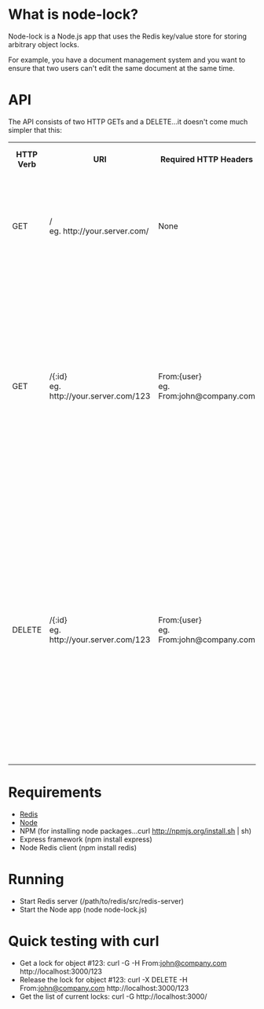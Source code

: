 What is node-lock?
==================
Node-lock is a Node.js app that uses the Redis key/value store for storing arbitrary object locks.

For example, you have a document management system and you want to ensure that two users can't edit the same document at the same time.

API
===
The API consists of two HTTP GETs and a DELETE...it doesn't come much simpler that this:
<table>
	<tr>
		<th>HTTP Verb</th>
		<th>URI</th>
		<th>Required HTTP Headers</th>
		<th>HTTP Response Code(s)</th>
		<th>Response Body</th>
		<th>Comment</th>
	</tr>
	<tr>
		<td>GET</td>
		<td>/<br/>eg. http://your.server.com/</td>
		<td>None</td>
		<td>200 OK (success)<br/>500 Internal Server Error (Redis threw an error)</td>
		<td>[
	{"id":123, "by":"john@company.com", "at":"2010-09-27 10:21:32"},
	{"id":456, "by":"fred@company.com", "at":"2010-09-27 10:28:32"},
	{"id":789, "by":"mary@company.com", "at":"2010-09-27 10:36:32"}
]</td>
		<td>Returns the list of locks.</br>Format is a JSON string, respresenting an array of object locks.</td>
	</tr>
	<tr>
		<td>GET</td>
		<td>/{:id}<br/>eg. http://your.server.com/123</td>
		<td>From:{user}<br/>eg. From:john@company.com</td>
		<td>409 Conflict (object already locked)<br/>400 Bad Request (From request header not specified)<br/>201 Created (success)<br/>500 Internal Server Error (Redis threw an error)</td>
		<td>None</td>
		<td>Acquires a lock on the specified object.<br/>The lock automatically expires after 15 mins, unless explicitly released earlier.</td>
	</tr>
	<tr>
		<td>DELETE</td>
		<td>/{:id}<br/>eg. http://your.server.com/123</td>
		<td>From:{user}<br/>eg. From:john@company.com</td>
		<td>404 Not Found (object not locked)<br/>400 Bad Request (From request header not specified)<br/>403 Forbidden (user is not the lock owner)<br/>200 OK (success)<br/>500 Internal Server Error (Redis threw an error)</td>
		<td>None</td>
		<td>Releases a lock on the specified object.<br/>Only the current lock holder can release a lock.</td>
		<td>
	</tr>
</table>

Requirements
============
* [Redis](http://github.com/antirez/redis)
* [Node](http://github.com/ry/node)
* NPM (for installing node packages...curl http://npmjs.org/install.sh | sh)
* Express framework (npm install express)
* Node Redis client (npm install redis)

Running
=======
* Start Redis server (/path/to/redis/src/redis-server)
* Start the Node app (node node-lock.js)

Quick testing with curl
=======================
* Get a lock for object #123:  curl -G -H From:john@company.com http://localhost:3000/123
* Release the lock for object #123:  curl -X DELETE -H From:john@company.com http://localhost:3000/123
* Get the list of current locks:  curl -G http://localhost:3000/